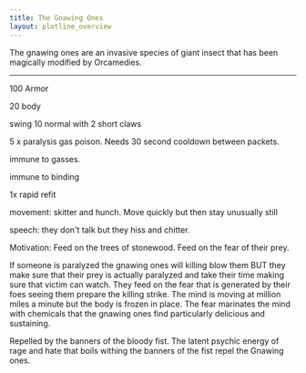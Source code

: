 ```yaml
---
title: The Gnawing Ones
layout: plotline_overview
---
```


The gnawing ones are an invasive species of giant insect that has been magically modified by Orcamedies. 

---

100 Armor

20 body

swing 10 normal with 2 short claws

5 x paralysis gas poison. Needs 30 second cooldown between packets.

immune to gasses. 

immune to binding

1x rapid refit

movement: skitter and hunch. Move quickly but then stay unusually still

speech: they don't talk but they hiss and chitter.

Motivation: Feed on the trees of stonewood. Feed on the fear of their prey.

If someone is paralyzed the gnawing ones will killing blow them BUT they make sure that their prey is actually paralyzed and take their time making sure that victim can watch. They feed on the fear that is generated by their foes seeing them prepare the killing strike.  The mind is moving at million miles a minute but the body is frozen in place. The fear marinates the mind with chemicals that the gnawing ones find particularly delicious and sustaining. 

Repelled by the banners of the bloody fist. The latent psychic energy of rage and hate that boils withing the banners of the fist repel the Gnawing ones. 
